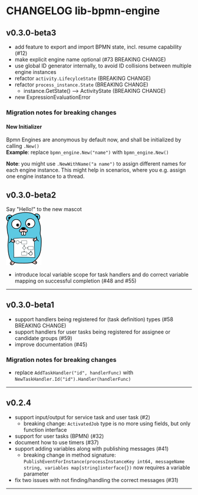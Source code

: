 
# CHANGELOG lib-bpmn-engine

## v0.3.0-beta3

* add feature to export and import BPMN state, incl. resume capability (#12)
* make explicit engine name optional (#73 BREAKING CHANGE)
* use global ID generator internally, to avoid ID collisions between multiple engine instances 
* refactor `activity.LifecylceState` (BREAKING CHANGE)
* refactor `process_instance.State` (BREAKING CHANGE)
   * instance.GetState() --> ActivityState (BREAKING CHANGE)
* new ExpressionEvaluationError

### Migration notes for breaking changes

#### New Initializer

Bpmn Engines are anonymous by default now, and shall be initialized by calling `.New()` \
**Example**: replace `bpmn_engine.New("name")` with `bpmn_engine.New()`

**Note**: you might use `.NewWithName("a name")` to assign different names for each engine instance.
This might help in scenarios, where you e.g. assign one engine instance to a thread.

## v0.3.0-beta2

Say "Hello!" to the new mascot \
![](./art/gopher-lib-bpmn-engine-96.png)

* introduce local variable scope for task handlers and do correct variable mapping on successful completion (#48 and #55)

----

## v0.3.0-beta1

* support handlers being registered for (task definition) types (#58 BREAKING CHANGE)
* support handlers for user tasks being registered for assignee or candidate groups (#59)
* improve documentation (#45)

### Migration notes for breaking changes

- replace ```AddTaskHandler("id", handlerFunc)``` with ```NewTaskHandler.Id("id").Handler(handlerFunc)```

----

## v0.2.4

* support input/output for service task and user task (#2)
   * breaking change: ```ActivatedJob``` type is no more using fields, but only function interface
* support for user tasks (BPMN) (#32)
* document how to use timers (#37)
* support adding variables along with publishing messages (#41)
   * breaking change in method signature: ```PublishEventForInstance(processInstanceKey int64, messageName string, variables map[string]interface{})``` now requires a variable parameter
* fix two issues with not finding/handling the correct messages (#31)

----
